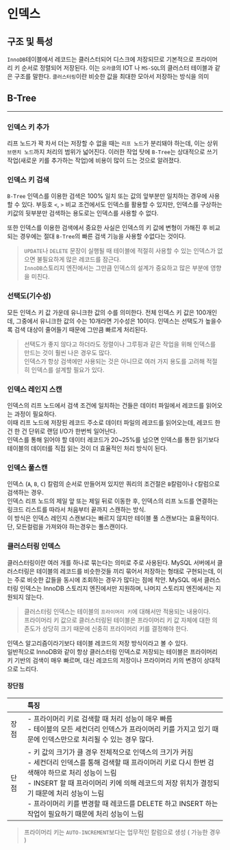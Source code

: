 # 인덱스

## 구조 및 특성
`InnoDB`테이블에서 레코드는 클러스터되어 디스크에 저장되므로 기본적으로 프라이머리 키 순서로 정렬되어 저장된다.
이는 `오라클`의 IOT 나 `MS-SQL`의 클러스터 테이블과 같은 구조를 말한다.
`클러스터링`이란 비슷한 값을 최대한 모아서 저장하는 방식을 의미

## B-Tree

---
### 인덱스 키 추가
리프 노드가 꽉 차서 더는 저장할 수 없을 때는 `리프 노드`가 분리돼야 하는데, 이는 상위 `브랜치 노드`까지 처리의 범위가 넓어진다.
이러한 작업 탓에 `B-Tree`는 상대적으로 쓰기 작업(새로운 키를 추가하는 작업)에 비용이 많이 드는 것으로 알려졌다.

### 인덱스 키 검색
`B-Tree` 인덱스를 이용한 검색은 100% 일치 또는 값의 앞부분만 일치하는 경우에 사용할 수 있다. 부등호 `<`, `>` 비교 조건에서도 인덱스를 활용할 수 있지만, 인덱스를 구상하는 키값의 뒷부분만 검색하는 용도로는 인덱스를 사용할 수 없다.

또한 인덱스를 이용한 검색에서 중요한 사실은 인덱스의 키 값에 변형이 가해진 후 비교되는 경우에는 절대 `B-Tree`의 빠른 검색 기능을 사용할 수없다는 것이다.

> `UPDATE`나 `DELETE` 문장이 실행될 때 테이블에 적절히 사용할 수 있는 인덱스가 없으면 불필요하게 많은 레코드를 잠근다.  
> `InnoDB`스토리지 엔진에서는 그만큼 인덱스의 설계가 중요하고 많은 부분에 영향을 미친다.

### 선택도(기수성)
모든 인덱스 키 값 가운데 유니크한 값의 수를 의미한다. 전체 인덱스 키 값은 100개인데, 그중에서 유니크한 값의 수는 10개라면 기수성은 10이다.
인덱스는 선택도가 높을수록 검색 대상이 줄어들기 때문에 그만큼 빠르게 처리된다.
> 선택도가 좋지 않다고 하더라도 정렬이나 그루핑과 같은 작업을 위해 인덱스를 만드는 것이 훨씬 나은 경우도 많다.  
> 인덱스가 항상 검색에만 사용되는 것은 아니므로 여러 가지 용도를 고려해 적절히 인덱스를 설계할 필요가 있다.

### 인덱스 레인지 스캔

인덱스의 리프 노드에서 검색 조건에 일치하는 건들은 데이터 파일에서 레코드를 읽어오는 과정이 필요하다.  
이때 리프 노드에 저장된 레코드 주소로 데이터 파일의 레코드를 읽어오는데, 레코드 한 건 한 건 단위로 랜덤 I/O가 한번씩 일어난다.  
인덱스를 통해 읽어야 할 데이터 레코드가 20~25%를 넘으면 인덱스를 통한 읽기보다 테이블의 데이터를 직접 읽는 것이 더 효율적인 처리 방식이 된다.

### 인덱스 풀스캔
인덱스 (`A`, `B`, `C`) 칼럼의 순서로 만들어져 있지만 쿼리의 조건절은 `B`칼럼이나 `C`칼럼으로 검색하는 경우.  
인덱스 리프 노드의 제일 앞 또는 제일 뒤로 이동한 후, 인덱스의 리프 노드를 연결하는 링크드 리스트를 따라서 처음부터 끝까지 스캔하는 방식.  
이 방식은 인덱스 레인지 스캔보다는 빠르지 않지만 테이블 풀 스캔보다는 효율적이다. 단, 모든컬럼을 가져와야 하는경우는 풀스캔이다.

### 클러스터링 인덱스
클러스터링이란 여러 개를 하나로 묶는다는 의미로 주로 사용된다.
MySQL 서버에서 클러스터링은 테이블의 레코드를 비슷한것들 끼리 묶어서 저장하는 형태로 구현되는데, 이는 주로 비슷한 값들을 동시에 조회하는 경우가 많다는 점에 착안.
MySQL 에서 클러스터링 인덱스는 InnoDB 스토리지 엔진에서만 지원하며, 나머지 스토리지 엔진에서는 지원되지 않는다.

> 클러스터링 인덱스는 테이블의 `프라이머리 키`에 대해서만 적용되는 내용이다.  
> 프라이머리 키 값으로 클러스터링된 테이블은 프라이머리 키 값 자체에 대한 의존도가 상당히 크기 때문에 신중히 프라이머리 키를 결정해야 한다.

인덱스 알고리즘이라기보다 테이블 레코드의 저장 방식이라고 볼 수 있다.  
일반적으로 InnoDB와 같이 항상 클러스터링 인덱스로 저장되는 테이블은 프라이머리 키 기반의 검색이 매우 빠르며, 대신 레코드의 저장이나 프라이머리 키의 변경이 상대적으로 느리다.

#### 장단점

|    | 특징                                                                                                                                                                                                                            |
|----|:------------------------------------------------------------------------------------------------------------------------------------------------------------------------------------------------------------------------------|
| 장점 | - 프라이머리 키로 검색할 때 처리 성능이 매우 빠름<br/> - 테이블의 모든 세컨더리 인덱스가 프라이머리 키를 가지고 있기 때문에 인덱스만으로 처리될 수 있는 경우 많다.                                                                                                                             |
| 단점 | - 키 값의 크기가 클 경우 전체적으로 인덱스의 크기가 커짐<br/>- 세컨더리 인덱스를 통해 검색할 때 프라이머리 키로 다시 한번 검색해야 하므로 처리 성능이 느림<br/>- INSERT 할 때 프라이머리 키에 의해 레코드의 저장 위치가 결정되기 때문에 처리 성능이 느림<br/>- 프라이머리 키를 변경할 때 레코드를 DELETE 하고 INSERT 하는 작업이 필요하기 때문에 처리 성능이 느림 |

> 프라이머리 키는 `AUTO-INCREMENT`보다는 업무적인 칼럼으로 생성 ( 가능한 경우 )


